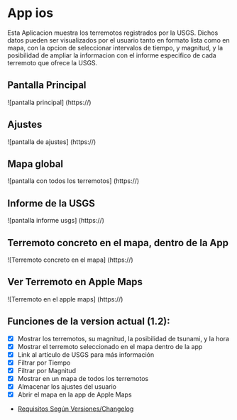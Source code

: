 # App ios

Esta Aplicacion muestra los terremotos registrados por la USGS. Dichos datos pueden ser
visualizados por el usuario tanto en formato lista como en mapa, con la opcion de seleccionar intervalos de tiempo, y magnitud, y la posibilidad de ampliar la informacion con el informe especifico de cada terremoto que ofrece la USGS.

## Pantalla Principal
![pantalla principal] (https://)

## Ajustes
![pantalla de ajustes] (https://)

## Mapa global
![pantalla con todos los terremotos] (https://)

## Informe de la USGS
![pantalla informe usgs] (https://)

## Terremoto concreto en el mapa, dentro de la App
![Terremoto concreto en el mapa] (https://)

## Ver Terremoto en Apple Maps
![Terremoto en el apple maps] (https://)

## Funciones de la version actual (1.2):
- [x] Mostrar los terremotos, su magnitud, la posibilidad de tsunami, y la hora
- [x] Mostrar el terremoto seleccionado en el mapa dentro de la app
- [x] Link al artículo de USGS para más información
- [x] Filtrar por Tiempo
- [x] Filtrar por Magnitud
- [x] Mostrar en un mapa de todos los terremotos
- [x] Almacenar los ajustes del usuario
- [x] Abrir el mapa en la app de Apple Maps

* [Requisitos Según Versiones/Changelog](https://github.com/optimustoaster/appios/blob/master/DOCS/requisitos.md#requisitos-de-la-aplicaci%C3%B3n)

